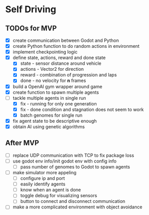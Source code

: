 # Self Driving

## TODOs for MVP
- [x] create communication between Godot and Python
- [x] create Python function to do random actions in environment
- [x] implement checkpointing logic
- [x] define state, actions, reward and done state
    - [x] state - sensor distance around vehicle
    - [x] actions - Vector2 for direction
    - [x] reward - combination of progression and laps
    - [x] done - no velocity for **n** frames
- [x] build a OpenAI gym wrapper around game
- [x] create function to spawn multiple agents
- [ ] tackle multiple agents in single run
    - [x] fix - running for only one generation
    - [x] fix - done condition and stagnation does not seem to work
    - [x] batch genomes for single run
- [x] fix agent state to be descriptive enough
- [x] obtain AI using genetic algorithms

## After MVP
- [ ] replace UDP communication with TCP to fix package loss
- [ ] use godot env info/init godot env with config info
    - [ ] pass number of genomes to Godot to spawn agents
- [ ] make simulator more appeling
    - [ ] configure ip and port
    - [ ] easily identify agents
    - [ ] know when an agent is done
    - [ ] toggle debug for visualizing sensors
    - [ ] button to connect and disconnect communication
- [ ] make a more complicated environment with object avoidance